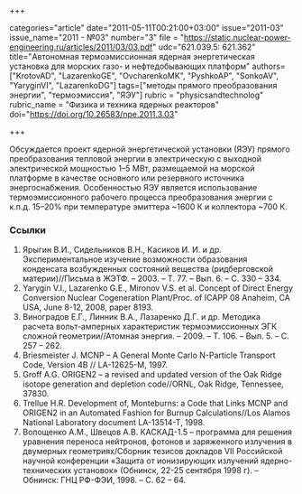 +++

categories="article"
date="2011-05-11T00:21:00+03:00"
issue="2011-03"
issue_name="2011 - №03"
number="3"
file = "https://static.nuclear-power-engineering.ru/articles/2011/03/03.pdf"
udc="621.039.5: 621.362"
title="Автономная термоэмиссионная ядерная энергетическая установка для морских газо- и нефтедобывающих платформ"
authors=["KrotovAD", "LazarenkoGE", "OvcharenkoMK", "PyshkoAP", "SonkoAV", "YaryginVI", "LazarenkoDG"]
tags=["методы прямого преобразования энергии", "термоэмиссия", "ЯЭУ"]
rubric = "physicsandtechnolog"
rubric_name = "Физика и техника ядерных реакторов"
doi="https://doi.org/10.26583/npe.2011.3.03"

+++

Обсуждается проект ядерной энергетической установки (ЯЭУ) прямого преобразования тепловой энергии в электрическую с выходной электрической мощностью 1–5 МВт, размещаемой на морской платформе в качестве основного или резервного источника энергоснабжения. Особенностью ЯЭУ является использование термоэмиссионного рабочего процесса преобразования энергии с к.п.д. 15–20% при температуре эмиттера ~1600 К и коллектора ~700 К.

### Ссылки

1. Ярыгин В.И., Сидельников В.Н., Касиков И. И. и др. Экспериментальное изучение возможности образования конденсата возбужденных состояний вещества (ридберговской материи)//Письма в ЖЭТФ. – 2003. – Т. 77. – Вып. 6. – С. 330 – 334.
2. Yarygin V.I., Lazarenko G.E., Mironov V.S. et al. Concept of Direct Energy Conversion Nuclear Cogeneration Plant/Proc. of ICAPP 08 Anaheim, CA USA, June 8-12, 2008, paper 8193.
3. Виноградов Е.Г., Линник В.А., Лазаренко Д.Г. и др. Методика расчета вольт-амперных характеристик термоэмиссионных ЭГК сложной геометрии//Атомная энергия. – 2009. – Т. 106. – Вып. 5. – С. 257 – 262.
4. Briesmeister J. MCNP – A General Monte Carlo N-Particle Transport Code, Version 4B // LA-12625-M, 1997.
5. Groff A.G. ORIGEN2 – a revised and updated version of the Oak Ridge isotope generation and depletion code//ORNL, Oak Ridge, Tennessee, 37830.
6. Trellue H.R. Development of, Monteburns: a Code that Links MCNP and ORIGEN2 in an Automated Fashion for Burnup Calculations//Los Alamos National Laboratory document LA-13514-T, 1998.
7. Волощенко А.М., Швецов А.В. КАСКАД-1.5 – программа для решения уравнения переноса нейтронов, фотонов и заряженного излучения в двумерных геометриях/Сборник тезисов докладов VII Российской научной конференции «Защита от ионизирующих излучений ядерно-технических установок» (Обнинск, 22-25 сентября 1998 г). – Обнинск: ГНЦ РФ-ФЭИ, 1998. – С. 62 – 64.